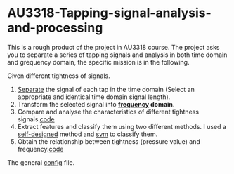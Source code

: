 # AU3318-Tapping-signal-analysis-and-processing

This is a rough product of the project in AU3318 course. 
The project asks you to separate a series of tapping signals and analysis in both time domain and grequency domain, the specific mission is in the following. 

Given different tightness of signals.
1. [Separate](separate.py) the signal of each tap in the time domain (Select an appropriate and identical time domain signal length).
2. Transform the selected signal into **[frequency](frequency_ana.py) domain**.
3. Compare and analyse the characteristics of different tightness signals.[code](joint.m)
4. Extract features and classify them using two different methods. I used a [self-designed](no_ML.m) method and [svm](svm.py) to classify them.
5. Obtain the relationship between tightness (pressure value) and frequency.[code](fitness.py)

The general [config](config.py) file.
